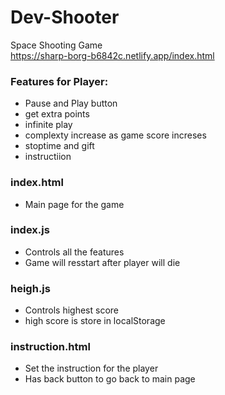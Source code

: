 # Dev-Shooter
Space Shooting Game<br/>
https://sharp-borg-b6842c.netlify.app/index.html
<img src="https://res.cloudinary.com/swap2001/image/upload/v1609071027/download_wkir8u.jpg" alt="" >

### Features for Player:
- Pause and Play button
- get extra points
- infinite play
- complexty increase as game score increses
- stoptime and gift 
- instructiion

### index.html
- Main page for the game

### index.js
- Controls all the features
- Game will resstart after player will die

### heigh.js
- Controls highest score
- high score is store in localStorage

### instruction.html
- Set the instruction for the player
- Has back button to go back to main page
